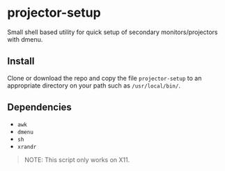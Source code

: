 # projector-setup
Small shell based utility for quick setup of secondary monitors/projectors with dmenu.

## Install
Clone or download the repo and copy the file `projector-setup` to an appropriate directory on your path such as `/usr/local/bin/`.

## Dependencies
- `awk`
- `dmenu`
- `sh`
- `xrandr`

> NOTE: This script only works on X11.
